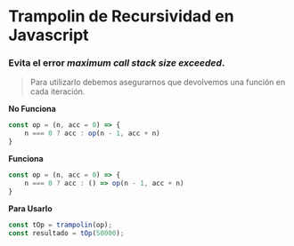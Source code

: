 # Trampolin de Recursividad en Javascript

### Evita el error _maximum call stack size exceeded_.

> Para utilizarlo debemos asegurarnos que devolvemos una función en cada iteración.

**No Funciona**
```javascript
const op = (n, acc = 0) => {
    n === 0 ? acc : op(n - 1, acc + n)
}
```

**Funciona**
```javascript
const op = (n, acc = 0) => {
    n === 0 ? acc : () => op(n - 1, acc + n)
}
```

**Para Usarlo**
```javascript
const tOp = trampolin(op);
const resultado = tOp(50000);
```

